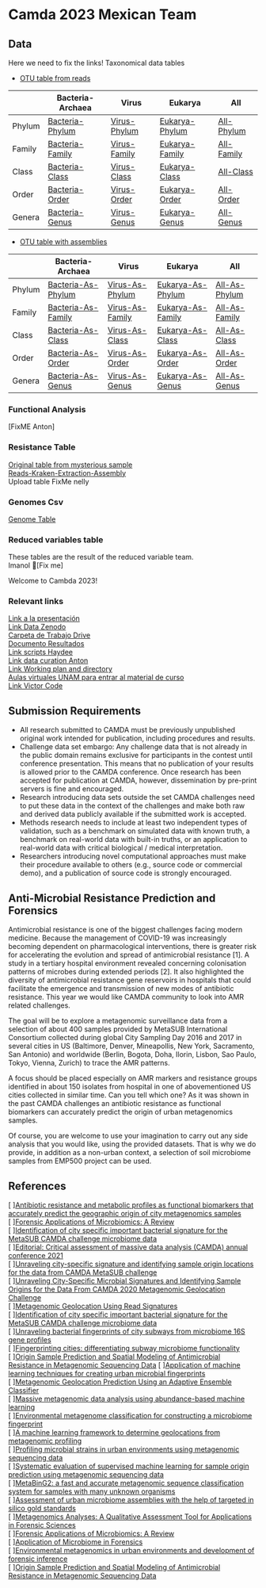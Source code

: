 # Camda 2023 Mexican Team

## Data 
Here we need to fix the links! 
Taxonomical data tables  
- [OTU table from reads](https://github.com/ccm-bioinfo/cambda2023/blob/main/preprocessing/taxonomy/read-biom.tsv.gz)
  
|   |Bacteria-Archaea | Virus   | Eukarya  | All   |  
|---|---|---|---|---|  
|Phylum   | [Bacteria-Phylum](./Variable_Selection/data/reads/readsAB_count__Phylum.csv)  | [Virus-Phylum](./Variable_Selection/data/reads/readsViruses_count__Phylum.csv)   | [Eukarya-Phylum](./Variable_Selection/data/reads/readsEukarya_count__Phylum.csv)  | [All-Phylum](./Variable_Selection/data/reads/reads_count__Phylum.csv)   |   
|Family   | [Bacteria-Family](./Variable_Selection/data/reads/readsAB_count__Family.csv)  | [Virus-Family](./Variable_Selection/data/reads/readsViruses_count__Family.csv)   | [Eukarya-Family](./Variable_Selection/data/reads/readsEukarya_count__Family.csv)  | [All-Family](./Variable_Selection/data/reads/reads_count__Family.csv)   |   
|Class   | [Bacteria-Class](./Variable_Selection/data/reads/readsAB_count__Class.csv)  | [Virus-Class](./Variable_Selection/data/reads/readsViruses_count__Class.csv)   | [Eukarya-Class](./Variable_Selection/data/reads/readsEukarya_count__Class.csv)  | [All-Class](./Variable_Selection/data/reads/reads_count__Class.csv)   |   
|Order   | [Bacteria-Order](./Variable_Selection/data/reads/readsAB_count__Order.csv)  | [Virus-Order](./Variable_Selection/data/reads/readsViruses_count__Order.csv)   | [Eukarya-Order](./Variable_Selection/data/reads/readsEukarya_count__Order.csv)  | [All-Order](./Variable_Selection/data/reads/reads_count__Order.csv)   |   
|Genera   | [Bacteria-Genus](./Variable_Selection/data/reads/readsAB_count__Genus.csv)  | [Virus-Genus](./Variable_Selection/data/reads/readsViruses_count__Genus.csv)   | [Eukarya-Genus](./Variable_Selection/data/reads/readsEukarya_count__Genus.csv)  | [All-Genus](./Variable_Selection/data/reads/reads_count__Genus.csv)   |   

- [OTU table with assemblies](https://github.com/ccm-bioinfo/cambda2023/blob/main/preprocessing/taxonomy/assembly-biom.tsv.gz)  
  
|   |Bacteria-Archaea | Virus   | Eukarya  | All   |  
|---|---|---|---|---|  
|Phylum   | [Bacteria-As-Phylum](./Variable_Selection/data/assembly/assemblyAB_count__Phylum.csv)  | [Virus-As-Phylum](./Variable_Selection/data/assembly/assemblyViruses_count__Phylum.csv)   | [Eukarya-As-Phylum](./Variable_Selection/data/assembly/assemblyEukarya_count__Phylum.csv)  | [All-As-Phylum](./Variable_Selection/data/assembly/assembly_count__Phylum.csv)   |   
|Family   | [Bacteria-As-Family](./Variable_Selection/data/assembly/assemblyAB_count__Family.csv)  | [Virus-As-Family](./Variable_Selection/data/assembly/assemblyViruses_count__Family.csv)   | [Eukarya-As-Family](./Variable_Selection/data/assembly/assemblyEukarya_count__Family.csv)  | [All-As-Family](./Variable_Selection/data/assembly/assembly_count__Family.csv)   |   
|Class   | [Bacteria-As-Class](./Variable_Selection/data/assembly/assemblyAB_count__Class.csv)  | [Virus-As-Class](./Variable_Selection/data/assembly/assemblyViruses_count__Class.csv)   | [Eukarya-As-Class](./Variable_Selection/data/assembly/assemblyEukarya_count__Class.csv)  | [All-As-Class](./Variable_Selection/data/assembly/assembly_count__Class.csv)   |   
|Order   | [Bacteria-As-Order](./Variable_Selection/data/assembly/assemblyAB_count__Order.csv)  | [Virus-As-Order](./Variable_Selection/data/assembly/assemblyViruses_count__Order.csv)   | [Eukarya-As-Order](./Variable_Selection/data/assembly/assemblyEukarya_count__Order.csv)  | [All-As-Order](./Variable_Selection/data/assembly/assembly_count__Order.csv)   |   
|Genera   | [Bacteria-As-Genus](./Variable_Selection/data/assembly/assemblyAB_count__Genus.csv)  | [Virus-As-Genus](./Variable_Selection/data/assembly/assemblyViruses_count__Genus.csv)   | [Eukarya-As-Genus](./Variable_Selection/data/assembly/assemblyEukarya_count__Genus.csv)  | [All-As-Genus](./Variable_Selection/data/assembly/assembly_count__Genus.csv)   |   

### Functional Analysis
[FixME Anton]   

### Resistance Table   
[Original table from mysterious sample](https://raw.githubusercontent.com/ccm-bioinfo/cambda2023/main/preprocessing/amr_patterns.tsv)  
[Reads-Kraken-Extraction-Assembly]()    
Upload table  FixMe nelly

### Genomes Csv
[Genome Table](https://github.com/ccm-bioinfo/cambda2023/blob/main/genome-metadata.csv)

### Reduced variables table 
These tables are the result of the reduced variable team.  
Imanol 👀[Fix me]

Welcome to Cambda 2023! 
### Relevant links
[Link a la presentación](https://docs.google.com/presentation/d/1AM7f3khAGLN8pXDnDs9BOYrUh56jCmPwoc2MRLTkfgg/edit#slide=id.g24bcac0919d_0_1109)  
[Link Data Zenodo](https://zenodo.org/record/8003231)    
[Carpeta de Trabajo Drive](https://drive.google.com/drive/folders/1vGOGMFTnl7k6A9n99KvYtZNmdANQCGOG?usp=drive_link)  
[Documento Resultados](https://docs.google.com/document/d/15g4cXKPa0Vthr3SUdVO-0EDLhMhDyhp3ZDhNoX7_8I8/edit)  
[Link scripts Haydee ](https://github.com/HaydeePeruyero/CAMDA2023/blob/main/script.R)   
[Link data curation Anton](https://github.com/aapashkov/camda2023)    
[Link Working plan and directory ](https://docs.google.com/document/d/1EU4fH89YuOGa69FY7ZQnr-qhI2kPKHqEZBd-WUE5mvg/edit#)  
[Aulas virtuales UNAM para entrar al material de curso ](https://aulas-virtuales.cuaieed.unam.mx/)   
[Link Victor Code]()   




## Submission Requirements


- All research submitted to CAMDA must be previously unpublished original work intended for publication, including procedures and results.
- Challenge data set embargo: Any challenge data that is not already in the public domain remains exclusive for participants in the contest until conference presentation. This means that no publication of your results is allowed prior to the CAMDA conference. Once research has been accepted for publication at CAMDA, however, dissemination by pre-print servers is fine and encouraged.
- Research introducing data sets outside the set CAMDA challenges need to put these data in the context of the challenges and make both raw and derived data publicly available if the submitted work is accepted.
- Methods research needs to include at least two independent types of validation, such as a benchmark on simulated data with known truth, a benchmark on real-world data with built-in truths, or an application to real-world data with critical biological / medical interpretation.
- Researchers introducing novel computational approaches must make their procedure available to others (e.g., source code or commercial demo), and a publication of source code is strongly encouraged.


## Anti-Microbial Resistance Prediction and Forensics
Antimicrobial resistance is one of the biggest challenges facing modern medicine. Because the management of COVID-19 was increasingly becoming dependent on pharmacological interventions, there is greater risk for accelerating the evolution and spread of antimicrobial resistance [1]. A study in a tertiary hospital environment revealed concerning colonisation patterns of microbes during extended periods [2]. It also highlighted the diversity of antimicrobial resistance gene reservoirs in hospitals that could facilitate the emergence and transmission of new modes of antibiotic resistance. This year we would like CAMDA community to look into AMR related challenges.

The goal will be to explore a metagenomic surveillance data from a selection of about 400 samples provided by MetaSUB International Consortium collected during global City Sampling Day 2016 and 2017 in several cities in US (Baltimore, Denver, Mineapollis, New York, Sacramento, San Antonio) and worldwide (Berlin, Bogota, Doha, Ilorin, Lisbon, Sao Paulo, Tokyo, Vienna, Zurich) to trace the AMR patterns.

A focus should be placed especially on AMR markers and resistance groups identified in about 150 isolates from hospital in one of abovementioned US cities collected in similar time. Can you tell which one?
As it was shown in the past CAMDA challenges an antibiotic resistance as functional biomarkers can accurately predict the origin of urban metagenomics samples.

Of course, you are welcome to use your imagination to carry out any side analysis that you would like, using the provided datasets. That is why we do provide, in addition as a non-urban context, a selection of soil microbiome samples from EMP500 project can be used.

## References  
[ ][Antibiotic resistance and metabolic profiles as functional biomarkers that accurately predict the geographic origin of city metagenomics samples
](https://biologydirect.biomedcentral.com/articles/10.1186/s13062-019-0246-9)  
[ ][Forensic Applications of Microbiomics: A Review](https://www.frontiersin.org/articles/10.3389/fmicb.2020.608101/full)  
[ ][Identification of city specific important bacterial signature for the MetaSUB CAMDA challenge microbiome data](https://link.springer.com/article/10.1186/s13062-019-0243-z)    
[ ][Editorial: Critical assessment of massive data analysis (CAMDA) annual conference 2021](https://www.frontiersin.org/articles/10.3389/fgene.2023.1154398/full)     
[ ][Unraveling city-specific signature and identifying sample origin locations for the data from CAMDA MetaSUB challenge](https://www.ncbi.nlm.nih.gov/pmc/articles/PMC7780616/)      
[ ][Unraveling City-Specific Microbial Signatures and Identifying Sample Origins for the Data From CAMDA 2020 Metagenomic Geolocation Challenge](https://pubmed.ncbi.nlm.nih.gov/34421984/)   
[ ][Metagenomic Geolocation Using Read Signatures](https://pubmed.ncbi.nlm.nih.gov/35295949/)    
[ ][Identification of city specific important bacterial signature for the MetaSUB CAMDA challenge microbiome data](https://pubmed.ncbi.nlm.nih.gov/31340852/)  
[ ][Unraveling bacterial fingerprints of city subways from microbiome 16S gene profiles](https://pubmed.ncbi.nlm.nih.gov/29789016/)  
[ ][Fingerprinting cities: differentiating subway microbiome functionality](https://pubmed.ncbi.nlm.nih.gov/31666099/)  
[ ][Origin Sample Prediction and Spatial Modeling of Antimicrobial Resistance in Metagenomic Sequencing Data](https://pubmed.ncbi.nlm.nih.gov/33763122/)
[ ][Application of machine learning techniques for creating urban microbial fingerprints](https://pubmed.ncbi.nlm.nih.gov/31420049/)   
[ ][Metagenomic Geolocation Prediction Using an Adaptive Ensemble Classifier](https://pubmed.ncbi.nlm.nih.gov/33959149/)    
[ ][Massive metagenomic data analysis using abundance-based machine learning](https://pubmed.ncbi.nlm.nih.gov/31370905/)  
[ ][Environmental metagenome classification for constructing a microbiome fingerprint](https://pubmed.ncbi.nlm.nih.gov/31722729/)   
[ ][A machine learning framework to determine geolocations from metagenomic profiling](https://pubmed.ncbi.nlm.nih.gov/33225966/)  
[ ][Profiling microbial strains in urban environments using metagenomic sequencing data](https://pubmed.ncbi.nlm.nih.gov/29743119/)   
[ ][Systematic evaluation of supervised machine learning for sample origin prediction using metagenomic sequencing data](https://pubmed.ncbi.nlm.nih.gov/33302990/)  
[ ][MetaBinG2: a fast and accurate metagenomic sequence classification system for samples with many unknown organisms](https://pubmed.ncbi.nlm.nih.gov/30134953/)  
[ ][Assessment of urban microbiome assemblies with the help of targeted in silico gold standards](https://pubmed.ncbi.nlm.nih.gov/30621760/)  
[ ][Metagenomics Analyses: A Qualitative Assessment Tool for Applications in Forensic Sciences](https://link.springer.com/chapter/10.1007/978-981-15-6529-8_5)  
[ ][Forensic Applications of Microbiomics: A Review](https://www.frontiersin.org/articles/10.3389/fmicb.2020.608101/full)  
[ ][Application of Microbiome in Forensics](https://www.sciencedirect.com/science/article/pii/S1672022922000961)  
[ ][Environmental metagenomics in urban environments and development of forensic inference](https://www.kcl.ac.uk/research/environmental-metagenomics-in-urban-environments-and-development-of-forensic-inference)  
[ ][Origin Sample Prediction and Spatial Modeling of Antimicrobial Resistance in Metagenomic Sequencing Data](https://pubmed.ncbi.nlm.nih.gov/33763122/)  
